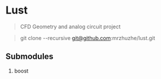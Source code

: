# Lust 

> CFD Geometry and analog circuit project

> git clone --recursive git@github.com:mrzhuzhe/lust.git

## Submodules
1. boost 